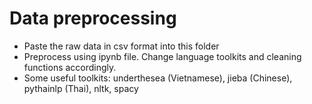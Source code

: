 # Data preprocessing
* Paste the raw data in csv format into this folder
* Preprocess using ipynb file. Change language toolkits and cleaning functions accordingly.
* Some useful toolkits: underthesea (Vietnamese), jieba (Chinese), pythainlp (Thai), nltk, spacy
